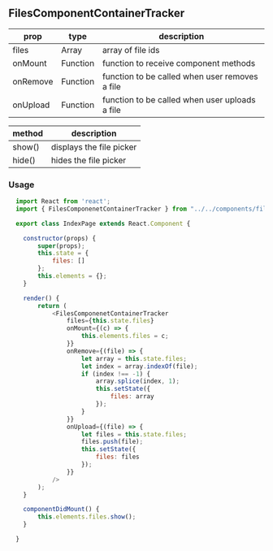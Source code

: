 ## FilesComponentContainerTracker

prop | type | description
--- | --- | ---
files | Array | array of file ids
onMount | Function | function to receive component methods
onRemove | Function | function to be called when user removes a file
onUpload | Function | function to be called when user uploads a file

method | description
--- | ---
show() | displays the file picker
hide() | hides the file picker

### Usage

```JavaScript
  import React from 'react';
  import { FilesComponenetContainerTracker } from "../../components/files-component/tracker";

  export class IndexPage extends React.Component {

  	constructor(props) {
  		super(props);
  		this.state = {
  			files: []
  		};
  		this.elements = {};
  	}

  	render() {
  		return (
  			<FilesComponenetContainerTracker
  				files={this.state.files}
  				onMount={(c) => {
  					this.elements.files = c;
  				}}
  				onRemove={(file) => {
  					let array = this.state.files;
  					let index = array.indexOf(file);
  					if (index !== -1) {
  						array.splice(index, 1);
  						this.setState({
  							files: array
  						});
  					}
  				}}
  				onUpload={(file) => {
  					let files = this.state.files;
  					files.push(file);
  					this.setState({
  						files: files
  					});
  				}}
  			/>
  		);
  	}

  	componentDidMount() {
  		this.elements.files.show();
  	}

  }
```

